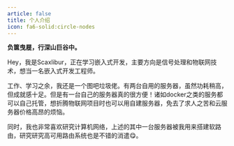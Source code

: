 ```yaml
---
article: false
title: 个人介绍
icon: fa6-solid:circle-nodes
---
```


**负箧曳屣，行深山巨谷中。**

Hey，我是Scaxlibur，正在学习嵌入式开发，主要方向是信号处理和物联网技术，想当一名嵌入式开发工程师。

工作、学习之余，我还是一个图吧垃圾佬。有两台自用的服务器，虽然功耗稍高，但成就感十足。但是有一台自己的服务器真的很方便！诸如docker之类的服务都可以自己托管，想折腾物联网项目时也可以用自建服务器，免去了求人之苦和云服务器价格高昂的烦恼。

同时，我也非常喜欢研究计算机网络，上述的其中一台服务器被我用来搭建软路由，研究研究高可用路由系统也是不错的消遣😋。
